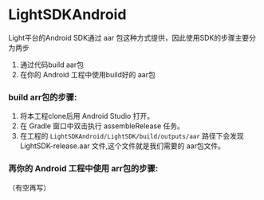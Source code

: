 LightSDKAndroid
===============
Light平台的Android SDK通过 aar 包这种方式提供，因此使用SDK的步骤主要分为两步

1. 通过代码build aar包
2. 在你的 Android 工程中使用build好的 aar包

### build arr包的步骤:

1. 将本工程clone后用 Android Studio 打开。
2. 在 Gradle 窗口中双击执行 assembleRelease 任务。
3. 在工程的 `LightSDKAndroid/LightSDK/build/outputs/aar` 路径下会发现 LightSDK-release.aar 文件,这个文件就是我们需要的 aar包文件。

### 再你的 Android 工程中使用 arr包的步骤:

（有空再写）
